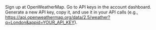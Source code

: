 Sign up at OpenWeatherMap.
Go to API keys in the account dashboard.
Generate a new API key, copy it, and use it in your API calls (e.g., https://api.openweathermap.org/data/2.5/weather?q=London&appid=YOUR_API_KEY).
